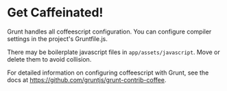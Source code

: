 # Get Caffeinated!

Grunt handles all coffeescript configuration. You can configure compiler 
settings in the project's Gruntfile.js.

There may be boilerplate javascript files in `app/assets/javascript`. Move or delete 
them to avoid collision.

For detailed information on configuring coffeescript with Grunt, see the docs 
at https://github.com/gruntjs/grunt-contrib-coffee.

